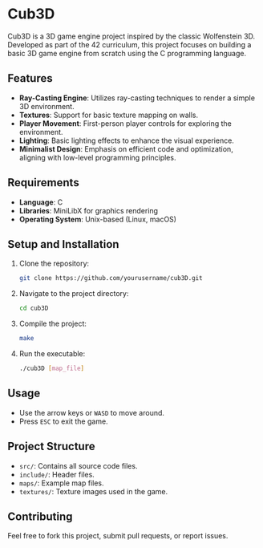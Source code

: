 # Cub3D

Cub3D is a 3D game engine project inspired by the classic Wolfenstein 3D. Developed as part of the 42 curriculum, this project focuses on building a basic 3D game engine from scratch using the C programming language.

## Features

- **Ray-Casting Engine**: Utilizes ray-casting techniques to render a simple 3D environment.
- **Textures**: Support for basic texture mapping on walls.
- **Player Movement**: First-person player controls for exploring the environment.
- **Lighting**: Basic lighting effects to enhance the visual experience.
- **Minimalist Design**: Emphasis on efficient code and optimization, aligning with low-level programming principles.

## Requirements

- **Language**: C
- **Libraries**: MiniLibX for graphics rendering
- **Operating System**: Unix-based (Linux, macOS)

## Setup and Installation

1. Clone the repository:
    ```bash
    git clone https://github.com/yourusername/cub3D.git
    ```
2. Navigate to the project directory:
    ```bash
    cd cub3D
    ```
3. Compile the project:
    ```bash
    make
    ```
4. Run the executable:
    ```bash
    ./cub3D [map_file]
    ```

## Usage

- Use the arrow keys or `WASD` to move around.
- Press `ESC` to exit the game.

## Project Structure

- `src/`: Contains all source code files.
- `include/`: Header files.
- `maps/`: Example map files.
- `textures/`: Texture images used in the game.

## Contributing

Feel free to fork this project, submit pull requests, or report issues.
